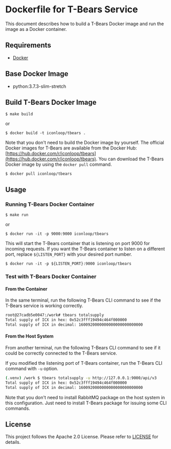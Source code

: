 # Dockerfile for T-Bears Service

This document describes how to build a T-Bears Docker image and run the image as a Docker container.

## Requirements
* [Docker](https://docs.docker.com/)

## Base Docker Image

* python:3.7.3-slim-stretch

## Build T-Bears Docker Image
```
$ make build
```

or

```
$ docker build -t iconloop/tbears .
```

Note that you don't need to build the Docker image by yourself.
The official Docker images for T-Bears are available from the Docker Hub: [https://hub.docker.com/r/iconloop/tbears](https://hub.docker.com/r/iconloop/tbears).
You can download the T-Bears Docker image by using the `docker pull` command.

```
$ docker pull iconloop/tbears
```

## Usage

### Running T-Bears Docker Container

```
$ make run
```

or

```
$ docker run -it -p 9000:9000 iconloop/tbears
```

This will start the T-Bears container that is listening on port 9000 for incoming requests.
If you want the T-Bears container to listen on a different port, replace `${LISTEN_PORT}` with your desired port number.

```
$ docker run -it -p ${LISTEN_PORT}:9000 iconloop/tbears
```

### Test with T-Bears Docker Container

#### From the Container
In the same terminal, run the following T-Bears CLI command to see if the T-Bears service is working correctly.
```bash
root@27cadb5e0047:/work# tbears totalsupply
Total supply of ICX in hex: 0x52c3fff19494c464f000000
Total supply of ICX in decimal: 1600920000000000000000000000
```

#### From the Host System
From another terminal, run the following T-Bears CLI command to see if it could be correctly connected to the T-Bears service.

If you modified the listening port of T-Bears container, run the T-Bears CLI command with `-u` option.

```bash
(.venv) /work $ tbears totalsupply -u http://127.0.0.1:9000/api/v3
Total supply of ICX in hex: 0x52c3fff19494c464f000000
Total supply of ICX in decimal: 1600920000000000000000000000
```
Note that you don't need to install RabbitMQ package on the host system in this configuration. Just need to install T-Bears package for issuing some CLI commands.


## License

This project follows the Apache 2.0 License. Please refer to [LICENSE](https://www.apache.org/licenses/LICENSE-2.0) for details.
